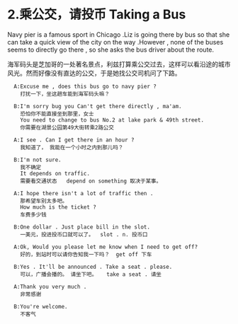 # 2.乘公交，请投币 Taking a Bus

   Navy pier is a famous sport in Chicago .Liz is going there by bus so that she can take a quick view of the city on the way .However  , none of the buses seems to directly go there , so she asks the bus driver about the route.

   海军码头是芝加哥的一处著名景点，利兹打算乘公交过去，这样可以看沿途的城市风光。然而好像没有直达的公交，于是她找公交司机问了下路。

```en
  A:Excuse me , does this bus go to navy pier ?
    打扰一下，坐这趟车能到海军码头嘛？
```

```en
  B:I'm sorry bug you Can't get there directly , ma'am.
    恐怕你不能直接坐到那里，女士
    You need to change to bus No.2 at lake park & 49th street.
    你需要在湖景公园第49大街转乘2路公交
```

```en
  A:I see . Can I get there in an hour ?
    我知道了， 我能在一个小时之内到那儿吗？
```

```en
  B:I'm not sure.
    我不确定
    It depends on traffic.
    需要看交通状态   depend on something 取决于某事。
```

```en
  A:I hope there isn't a lot of traffic then .
    那希望车别太多吧。
    How much is the ticket ?
    车费多少钱
```

```en
  B:One dollar . Just place bill in the slot.
    一美元，投进投币口就可以了。  slot . n. 投币口
```

```en
  A:Ok, Would you please let me know when I need to get off?
    好的，到站时可以请你告知我一下吗？  get off 下车
```

```en
  B:Yes . It'll be announced . Take a seat . please.
    可以，广播会播的。 请坐下吧。   take a seat . 请坐
```

```en
  A:Thank you very much .
    非常感谢
```

```en
  B:You're welcome.
    不客气
```